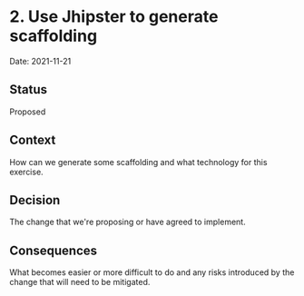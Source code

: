 # 2. Use Jhipster to generate scaffolding

Date: 2021-11-21

## Status

Proposed

## Context

How can we generate some scaffolding and what technology for this exercise.

## Decision

The change that we're proposing or have agreed to implement.

## Consequences

What becomes easier or more difficult to do and any risks introduced by the change that will need to be mitigated.
